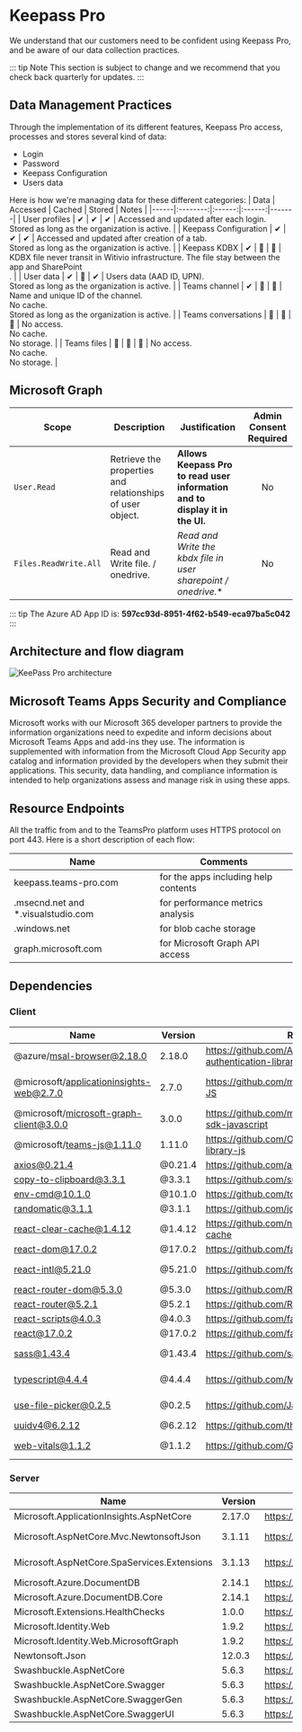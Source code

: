 ﻿# Keepass Pro

We understand that our customers need to be confident using Keepass Pro, and be aware of our data collection practices.

::: tip Note
This section is subject to change and we recommend that you check back quarterly for updates.
:::

## Data Management Practices

Through the implementation of its different features, Keepass Pro access, processes and stores several kind of data:
- Login
- Password 
- Keepass Configuration
- Users data

Here is how we're managing data for these different categories:
| Data | Accessed | Cached | Stored | Notes |
|------|:--------:|:------:|:------:|-------|
| User profiles | ✔ | ✔ | ✔ | Accessed and updated after each login.<br/>Stored as long as the organization is active. |
| Keepass Configuration | ✔ | ✔ | ✔ | Accessed and updated after creation of a tab.<br/>Stored as long as the organization is active. |
| Keepass KDBX | ✔ | 🚫 | 🚫 | KDBX file never transit in Witivio infrastructure. The file stay between the app and SharePoint<br/>. |
| User data | ✔ | 🚫 | ✔ | Users data (AAD ID, UPN).<br/>Stored as long as the organization is active. |
| Teams channel | ✔ | 🚫 | 🚫 | Name and unique ID of the channel.<br/>No cache.<br/>Stored as long as the organization is active. |
| Teams conversations | 🚫 | 🚫 | 🚫 | No access.<br/>No cache.<br/>No storage. |
| Teams files | 🚫 | 🚫 | 🚫 | No access.<br/>No cache.<br/>No storage. |

## Microsoft Graph

| Scope | Description | Justification | Admin Consent Required |
|-------|-------------|---------------|:----------------------:|
| ```User.Read``` | Retrieve the properties and relationships of user object. | **Allows Keepass Pro to read user information and to display it in the UI.** | No |
| ```Files.ReadWrite.All``` | Read and Write file. / onedrive. | *Read and Write the kbdx file in user sharepoint / onedrive.** | No |

::: tip
The Azure AD App ID is: **597cc93d-8951-4f62-b549-eca97ba5c042**
:::

## Architecture and flow diagram

![KeePass Pro architecture](/assets/img/keepass-architecture.png)

## Microsoft Teams Apps Security and Compliance

Microsoft works with our Microsoft 365 developer partners to provide the information organizations need to expedite and inform decisions about Microsoft Teams Apps and add-ins they use. The information is supplemented with information from the Microsoft Cloud App Security app catalog and information provided by the developers when they submit their applications. This security, data handling, and compliance information is intended to help organizations assess and manage risk in using these apps.

<!-- ::: tip Note
[Microsoft 365 App Compliance for Keepass Pro](https://docs.microsoft.com/en-us/microsoft-365-app-certification/teams/witivio-keepass-pro)
::: -->

## Resource Endpoints

All the traffic from and to the TeamsPro platform uses HTTPS protocol on port 443.
Here is a short description of each flow:

| Name | Comments |
|------|----------|
| keepass.teams-pro.com  | for the apps including help contents |
|.msecnd.net and *.visualstudio.com  | for performance metrics analysis |
|.windows.net | for blob cache storage |
|graph.microsoft.com | for Microsoft Graph API access |

## Dependencies

### Client

| Name                                    | Version | Repository                                                                                                           | Publisher                           | NpmLink                                                                      | License     |
| ---------------------------------------- | ------- | -------------------------------------------------------------------------------------------------------------------- | ----------------------------------- | ---------------------------------------------------------------------------- | ------------ |
| @azure/msal-browser@2.18.0               | 2.18.0  | https://github.com/AzureAD/microsoft-authentication-library-for-js                                                   | Microsoft                           | https://www.npmjs.com/package/@azure/msal-browser                            | MIT          |
| @microsoft/applicationinsights-web@2.7.0 | 2.7.0   | https://github.com/microsoft/ApplicationInsights-JS                                                                  | Microsoft Application Insights Team | https://www.npmjs.com/package/@microsoft/applicationinsights-web             | MIT          |
| @microsoft/microsoft-graph-client@3.0.0  | 3.0.0   | https://github.com/microsoftgraph/msgraph-sdk-javascript | Microsoft                           | https://www.npmjs.com/package/@microsoft/microsoft-graph-client              | MIT          |
| @microsoft/teams-js@1.11.0               | 1.11.0  | https://github.com/OfficeDev/microsoft-teams-library-js                                                              | Microsoft Teams                     | https://www.npmjs.com/package/@microsoft/teams-js                            | MIT          |
| axios@0.21.4                             | @0.21.4 | https://github.com/axios/axios                                                                                       | Matt Zabriskie                      | https://www.npmjs.com/package/axios                                          | MIT          |
| copy-to-clipboard@3.3.1                  | @3.3.1  | https://github.com/sudodoki/copy-to-clipboard                                                                        | sudodoki                            | https://www.npmjs.com/package/copy-to-clipboard                              | MIT          |
| env-cmd@10.1.0                           | @10.1.0 | https://github.com/toddbluhm/env-cmd                                                                                 | Todd Bluhm                          | https://www.npmjs.com/package/env-cmd                                        | MIT          |
| randomatic@3.1.1                         | @3.1.1  | https://github.com/jonschlinkert/randomatic                                                                          | Jon Schlinkert                      | https://www.npmjs.com/package/randomatic                                     | MIT          |
| react-clear-cache@1.4.12                 | @1.4.12 | https://github.com/noahjohn9259/react-clear-cache                                                                    | noahjohn9259                        | https://www.npmjs.com/package/react-clear-cache                              | MIT          |
| react-dom@17.0.2                         | @17.0.2 | https://github.com/facebook/react                                                                                    | Facebook                            | https://www.npmjs.com/package/react-dom                                      | MIT          |
| react-intl@5.21.0                        | @5.21.0 | https://github.com/formatjs/formatjs                                                                                 | Eric Ferraiuolo                     | https://www.npmjs.com/package/react-intl                                     | BSD-3-Clause |
| react-router-dom@5.3.0                   | @5.3.0  | https://github.com/ReactTraining/react-router                                                                        | React Training                      | https://www.npmjs.com/package/react-router-dom                               | MIT          |
| react-router@5.2.1                       | @5.2.1  | https://github.com/ReactTraining/react-router                                                                        | React Training                      | https://www.npmjs.com/package/react-router                                   | MIT          |
| react-scripts@4.0.3                      | @4.0.3  | https://github.com/facebook/create-react-app                                                                         | Facebook                            | https://www.npmjs.com/package/react-scripts                                  | MIT          |
| react@17.0.2                             | @17.0.2 | https://github.com/facebook/react                                                                                    | Facebook                            | https://www.npmjs.com/package/react                                          | MIT          |
| sass@1.43.4                              | @1.43.4 | https://github.com/sass/dart-sass                                                                                    | Natalie Weizenbaum                  | https://www.npmjs.com/package/sass                                           | MIT          |
| typescript@4.4.4                         | @4.4.4  | https://github.com/Microsoft/TypeScript                                                                              | Microsoft Corp.                     | https://www.npmjs.com/package/typescript                                     | Apache-2.0   |
| use-file-picker@0.2.5                    | @0.2.5  | https://github.com/Jaaneek/useFilePicker                                                                             | Milosz Jankiewicz                   | https://www.npmjs.com/package/use-file-picker                                | MIT          |
| uuidv4@6.2.12                            | @6.2.12 | https://github.com/thenativeweb/uuidv4                                                                               | /                                   | https://www.npmjs.com/package/uuidv4 | MIT          |
| web-vitals@1.1.2                         | @1.1.2  | https://github.com/GoogleChrome/web-vitals                                                                           | Philip Walton                       | https://www.npmjs.com/package/web-vitals                                     | Apache-2.0   |

### Server

| Name                                        | Version | Url                                                                                                                                                                                | License    |
| ------------------------------------------- | ------- | ---------------------------------------------------------------------------------------------------------------------------------------------------------------------------------- | ---------- |
| Microsoft.ApplicationInsights.AspNetCore    | 2.17.0  | https://licenses.nuget.org/MIT                                                                                                                                                     | MIT        |
| Microsoft.AspNetCore.Mvc.NewtonsoftJson     | 3.1.11  | https://licenses.nuget.org/Apache-2.0                                                                                                                                              | Apache-2.0 |
| Microsoft.AspNetCore.SpaServices.Extensions | 3.1.13  | https://licenses.nuget.org/Apache-2.0                                                                                                                                              | Apache-2.0 |
| Microsoft.Azure.DocumentDB                  | 2.14.1  | https://www.nuget.org/packages/Microsoft.Azure.DocumentDB/2.16.2/License                               | MIT        |
| Microsoft.Azure.DocumentDB.Core             | 2.14.1  | https://www.nuget.org/packages/Microsoft.Azure.DocumentDB/2.16.2/License                               | MIT        |
| Microsoft.Extensions.HealthChecks           | 1.0.0   | https://www.nuget.org/packages/Microsoft.Azure.DocumentDB/2.16.2/License                              | MIT        |
| Microsoft.Identity.Web                      | 1.9.2   | https://licenses.nuget.org/MIT                                                                                                                                                     | MIT        |
| Microsoft.Identity.Web.MicrosoftGraph       | 1.9.2   | https://licenses.nuget.org/MIT                                                                                                                                                     | MIT        |
| Newtonsoft.Json                             | 12.0.3  | https://licenses.nuget.org/MIT                                                                                                                                                     | MIT        |
| Swashbuckle.AspNetCore                      | 5.6.3   | https://raw.githubusercontent.com/domaindrivendev/Swashbuckle.AspNetCore/master/LICENSE | MIT        |
| Swashbuckle.AspNetCore.Swagger              | 5.6.3   | https://raw.githubusercontent.com/domaindrivendev/Swashbuckle.AspNetCore/master/LICENSE                                                                                            | MIT        |
| Swashbuckle.AspNetCore.SwaggerGen           | 5.6.3   | https://raw.githubusercontent.com/domaindrivendev/Swashbuckle.AspNetCore/master/LICENSE                                                                                            | MIT        |
| Swashbuckle.AspNetCore.SwaggerUI            | 5.6.3   | https://raw.githubusercontent.com/domaindrivendev/Swashbuckle.AspNetCore/master/LICENSE                                                                                            | MIT        |